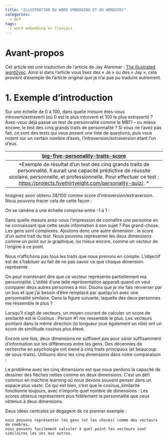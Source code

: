 ```yaml
---
title: "ILLUSTRATION DU WORD EMBEDDING ET DU WORD2VEC"
categories:
  - NLP
tags:
  - word embedding en français
---
```




# Avant-propos

Cet article est une traduction de l’article de Jay Alammar : [The illustrated word2vec](https://jalammar.github.io/illustrated-word2vec/).   Ainsi si dans l’article vous lisez des « Je » ou des « Jay », cela provient d’exemple de l’article original que je n’ai pas pu traduire autrement. 


# 1. Exemple d’introduction

Sur une échelle de 0 à 100, dans quelle mesure êtes-vous introverti/extraverti (où 0 est le plus introverti et 100 le plus extraverti) ?   Avez-vous déjà passé un test de personnalité comme le MBTI – ou mieux encore, le test des cinq grands traits de personnalité ? Si vous ne l’avez pas fait, ce sont des tests qui vous posent une liste de questions, puis vous notent sur un certain nombre d’axes, l’introversion/extraversion étant l’un d’eux.

| [big-five-personality-traits-score](https://raw.githubusercontent.com/lbourdois/maelfabien.github.io/master/_posts/2018-10-11-Hack-1.md) | 
|:--:| 
| *Exemple de résultat d’un test des cinq grands traits de personnalité. Il aurait une capacité prédictive de réussite scolaire, personnelle, et professionnelle. Pour effectuer ce test : https://projects.fivethirtyeight.com/personality-quiz/. * |




Imaginez avoir obtenu 38/100 comme score d’introversion/extraversion. Nous pouvons tracer cela de cette façon :  



On se ramène à une échelle comprise entre -1 à 1 :

Dans quelle mesure avez-vous l’impression de connaître une personne en ne connaissant que cette seule information à son sujet ? Pas grand-chose. Les gens sont complexes. Ajoutons donc une autre dimension : le score d’un autre trait du test.
Nous pouvons représenter les deux dimensions comme un point sur le graphique, ou mieux encore, comme un vecteur de l’origine à ce point.

Nous n’affichons pas tous les traits que nous prenons en compte. L’objectif est de s’habituer au fait de ne pas savoir ce que chaque dimension représente.

On peut maintenant dire que ce vecteur représente partiellement ma personnalité. L’utilité d’une telle représentation apparaît quand on veut comparer deux autres personnes à moi. Disons que je me fais renverser par un bus et que j’ai besoin d’être remplacé par quelqu’un avec une personnalité similaire. Dans la figure suivante, laquelle des deux personnes me ressemble le plus ?

Lorsqu’il s’agit de vecteurs, un moyen courant de calculer un score de similarité est le Cosinus :
 Person #1 me ressemble le plus.  Les vecteurs pointant dans la même direction (la longueur joue également un rôle) ont un score de similitude cosinus plus élevé.

Encore une fois, deux dimensions ne suffisent pas pour saisir suffisamment d’information sur les différences entre les gens. Des décennies de recherche en psychologie ont mené à cinq traits principaux (et beaucoup de sous-traits). Utilisons donc les cinq dimensions dans notre comparaison :

Le problème avec les cinq dimensions est que nous perdons la capacité de dessiner des flèches nettes comme en deux dimensions. C’est un défi commun en machine learning où nous devons souvent penser dans un espace plus vaste. Ce qui est bien, c’est que le cosinus_similarité fonctionne toujours, avec n’importe quel nombre de dimensions :
Les scores obtenus représentent plus fidèlement la personnalité que ceux obtenus à deux dimensions.

Deux idées centrales se dégagent de ce premier exemple :

    nous pouvons représenter les gens (et les choses) comme des vecteurs de nombres.
    nous pouvons facilement calculer à quel point les vecteurs sont similaires les uns aux autres. 


